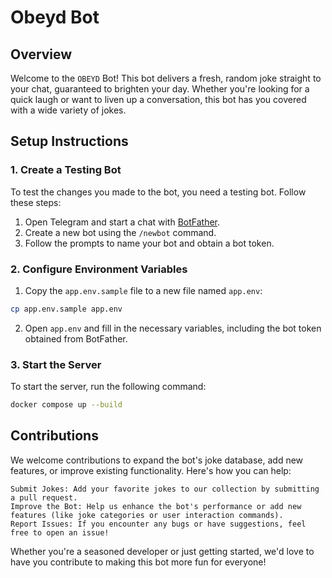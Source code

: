 # Obeyd Bot

## Overview

Welcome to the `OBEYD` Bot! This bot delivers a fresh, random joke straight to your chat, guaranteed to brighten your day. Whether you're looking for a quick laugh or want to liven up a conversation, this bot has you covered with a wide variety of jokes.

## Setup Instructions

### 1. Create a Testing Bot

To test the changes you made to the bot, you need a testing bot. Follow these steps:

1. Open Telegram and start a chat with [BotFather](https://t.me/BotFather).
2. Create a new bot using the `/newbot` command.
3. Follow the prompts to name your bot and obtain a bot token.

### 2. Configure Environment Variables

1. Copy the `app.env.sample` file to a new file named `app.env`:

```bash
cp app.env.sample app.env
```

2. Open `app.env` and fill in the necessary variables, including the bot token obtained from BotFather.

### 3. Start the Server

To start the server, run the following command:
```bash
docker compose up --build
```

## Contributions

We welcome contributions to expand the bot's joke database, add new features, or improve existing functionality. Here's how you can help:

    Submit Jokes: Add your favorite jokes to our collection by submitting a pull request.
    Improve the Bot: Help us enhance the bot's performance or add new features (like joke categories or user interaction commands).
    Report Issues: If you encounter any bugs or have suggestions, feel free to open an issue!

Whether you're a seasoned developer or just getting started, we'd love to have you contribute to making this bot more fun for everyone!
